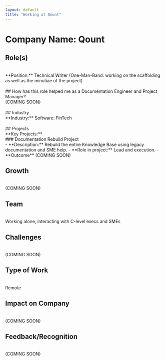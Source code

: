 ```yaml
---
layout: default
title: "Working at Qount"
---
```


# Company Name: Qount

## Role(s)
<br>
**Position:** Technical Writer (One-Man-Band: working on the scaffolding as well as the minutiae of the project)
<br>
<br>
## How has this role helped me as a Documentation Engineer and Project Manager?
<br>
(COMING SOON)
<br>
<br>
## Industry
<br>
**Industry:** Software: FinTech
<br>
<br>
## Projects
<br>
**Key Projects:**
<br>
### Documentation Rebuild Project
<br>
- **Description:** Rebuild the entire Knowledge Base using legacy documentation and SME help.
- **Role in project:** Lead and execution.
- **Outcome** (COMING SOON)

<br>

## Growth
<br>
(COMING SOON)
<br>

## Team
<br>
Working alone, interacting with C-level execs and SMEs
<br>

## Challenges
<br>
(COMING SOON)
<br>

## Type of Work
<br>
Remote
<br>

## Impact on Company
<br>
(COMING SOON)
<br>

## Feedback/Recognition
<br>
(COMING SOON)
